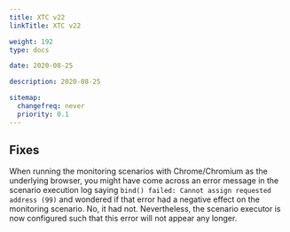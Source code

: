 ```yaml
---
title: XTC v22
linkTitle: XTC v22

weight: 192
type: docs

date: 2020-08-25

description: 2020-08-25

sitemap:
  changefreq: never
  priority: 0.1
---
```


## Fixes

When running the monitoring scenarios with Chrome/Chromium as the underlying browser, you might have come across an error message in the scenario execution log saying `bind() failed: Cannot assign requested address (99)` and wondered if that error had a negative effect on the monitoring scenario. No, it had not. Nevertheless, the scenario executor is now configured such that this error will not appear any longer.